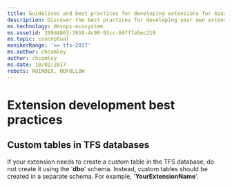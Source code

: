 ```yaml
---
title: Guidelines and best practices for developing extensions for Azure DevOps Services or Team Foundation Server
description: Discover the best practices for developing your own extensions for Azure DevOps Services or TFS
ms.technology: devops-ecosystem
ms.assetid: 209d4863-3918-4c99-93cc-60fffa5ec219
ms.topic: conceptual
monikerRange: '>= tfs-2017'
ms.author: chcomley
author: chcomley
ms.date: 10/02/2017
robots: NOINDEX, NOFOLLOW
---
```


# Extension development best practices

## Custom tables in TFS databases

If your extension needs to create a custom table in the TFS database, do not create it using the '**dbo**' schema. Instead, custom tables should be created in a separate schema. For example, '**YourExtensionName**'.
